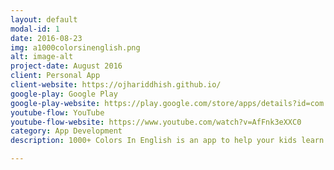 ```yaml
---
layout: default
modal-id: 1
date: 2016-08-23
img: a1000colorsinenglish.png
alt: image-alt
project-date: August 2016
client: Personal App
client-website: https://ojhariddhish.github.io/
google-play: Google Play
google-play-website: https://play.google.com/store/apps/details?id=com.dnsoftindia.a1000colorsinenglish
youtube-flow: YouTube
youtube-flow-website: https://www.youtube.com/watch?v=AfFnk3eXXC0
category: App Development
description: 1000+ Colors In English is an app to help your kids learn about colors and map them with their names in English language. It also pronounces the names if you want, so your child can learn effectively.

---
```


